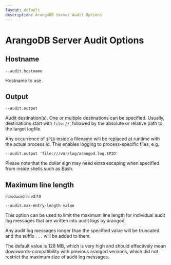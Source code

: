 ```yaml
---
layout: default
description: ArangoDB Server Audit Options
---
```

# ArangoDB Server Audit Options

## Hostname

`--audit.hostname`

Hostname to use.

## Output

`--audit.output`

Audit destination(s).
One or multiple destinations can be specified. Usually, destinations start with
`file://`, followed by the absolute or relative path to the target logfile.

Any occurrence of `$PID` inside a filename will be replaced at runtime with the
actual process id. This enables logging to process-specific files, e.g.

`--audit.output 'file:///var/log/arangod.log.$PID'`

Please note that the dollar sign may need extra escaping when specified from 
inside shells such as Bash.

## Maximum line length

<small>Introduced in: v3.7.9</small>

`--audit.max-entry-length value`

This option can be used to limit the maximum line length for individual audit
log messages that are written into audit logs by arangod. 

Any audit log messages longer than the specified value will be truncated and
the suffix `...` will be added to them.

The default value is 128 MB, which is very high and should effectively mean
downwards-compatibility with previous arangod versions, which did not restrict
the maximum size of audit log messages.
